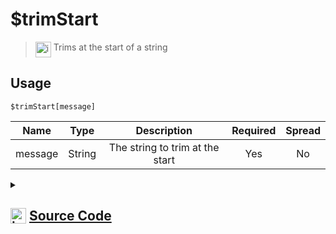 # $trimStart
> <img align="top" src="https://upload.wikimedia.org/wikipedia/commons/thumb/e/e4/Infobox_info_icon.svg/160px-Infobox_info_icon.svg.png?20150409153300" alt="image" width="25" height="auto"> Trims at the start of a string
## Usage
```
$trimStart[message]
```
| Name | Type | Description | Required | Spread
| :---: | :---: | :---: | :---: | :---: |
message | String | The string to trim at the start | Yes | No
<details>
<summary>
    
## <img align="top" src="https://cdn4.iconfinder.com/data/icons/iconsimple-logotypes/512/github-512.png" alt="image" width="25" height="auto">  [Source Code](https://github.com/tryforge/ForgeScript-V2/blob/main/src/native/trimStart.ts)
    
</summary>
    
```ts
import { ArgType, NativeFunction, Return } from "../structures"

export default new NativeFunction({
    name: "$trimStart",
    version: "1.0.6",
    description: "Trims at the start of a string",
    brackets: true,
    unwrap: true,
    args: [
        {
            name: "message",
            description: "The string to trim at the start",
            rest: false,
            required: true,
            type: ArgType.String
        }
    ],
    execute(ctx, [ m ]) {
        return Return.success(m.trimStart())
    },
})
```
    
</details>